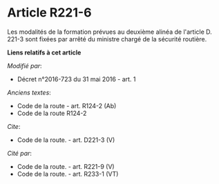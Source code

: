 # Article R221-6

Les modalités de la formation prévues au deuxième alinéa de l'article D. 221-3 sont fixées par arrêté du ministre chargé de
la sécurité routière.

**Liens relatifs à cet article**

_Modifié par_:

  - Décret n°2016-723 du 31 mai 2016 - art. 1

_Anciens textes_:

  - Code de la route - art. R124-2 (Ab)
  - Code de la route R124-2

_Cite_:

  - Code de la route. - art. D221-3 (V)

_Cité par_:

  - Code de la route. - art. R221-9 (V)
  - Code de la route. - art. R233-1 (VT)
